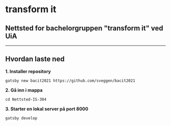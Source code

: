# transform it

## Nettsted for bachelorgruppen "transform it" ved UiA

---

## Hvordan laste ned

**1. Installer repository**  
```
gatsby new bacit2021 https://github.com/sveggen/bacit2021
```

**2. Gå inn i mappa**  
```
cd Nettsted-IS-304
```

**3. Starter en lokal server på port 8000**  
```
gatsby develop
```
